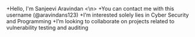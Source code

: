 +Hello, I'm Sanjeevi Aravindan <\n>
+You can contact me with this username (@aravindans123)
+I’m interested solely lies in Cyber Security and Programming
+I’m looking to collaborate on projects related to vulnerability testing and auditing

<!---
aravindans123/aravindans123 is a ✨ special ✨ repository because its `README.md` (this file) appears on your GitHub profile.
You can click the Preview link to take a look at your changes.
--->

